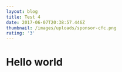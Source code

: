 ```yaml
---
layout: blog
title: Test 4
date: 2017-06-07T20:38:57.446Z
thumbnail: /images/uploads/sponsor-cfc.png
rating: '3'
---
```

# Hello world
